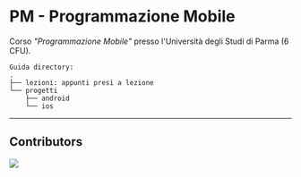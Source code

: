 # PM - Programmazione Mobile
Corso _"Programmazione Mobile"_ presso l'Università degli Studi di Parma (6 CFU).  
```
Guida directory:
.
├── lezioni: appunti presi a lezione
└── progetti
    ├── android
    └── ios
```

---

## Contributors
<a href="https://github.com/unipr-org/PM/graphs/contributors">
  <img src="https://contrib.rocks/image?repo=unipr-org/PM" />
</a>
